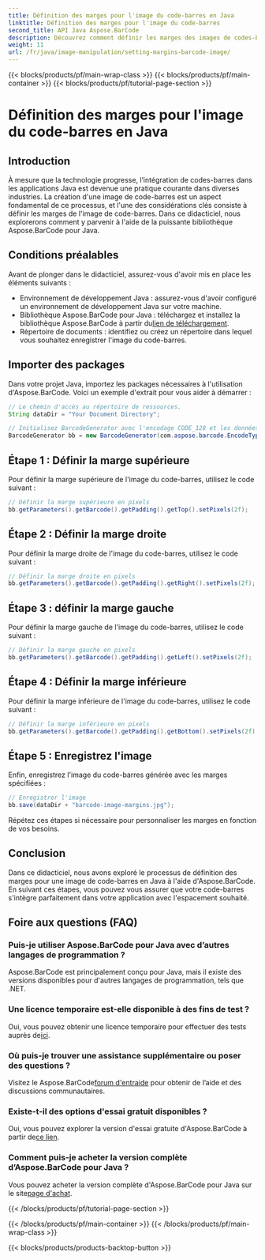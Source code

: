 ```yaml
---
title: Définition des marges pour l'image du code-barres en Java
linktitle: Définition des marges pour l'image du code-barres
second_title: API Java Aspose.BarCode
description: Découvrez comment définir les marges des images de codes-barres en Java à l'aide d'Aspose.BarCode. Personnalisez l'espacement pour une intégration transparente dans votre application
weight: 11
url: /fr/java/image-manipulation/setting-margins-barcode-image/
---
```


{{< blocks/products/pf/main-wrap-class >}}
{{< blocks/products/pf/main-container >}}
{{< blocks/products/pf/tutorial-page-section >}}

# Définition des marges pour l'image du code-barres en Java


## Introduction

À mesure que la technologie progresse, l’intégration de codes-barres dans les applications Java est devenue une pratique courante dans diverses industries. La création d'une image de code-barres est un aspect fondamental de ce processus, et l'une des considérations clés consiste à définir les marges de l'image de code-barres. Dans ce didacticiel, nous explorerons comment y parvenir à l'aide de la puissante bibliothèque Aspose.BarCode pour Java.

## Conditions préalables

Avant de plonger dans le didacticiel, assurez-vous d'avoir mis en place les éléments suivants :

- Environnement de développement Java : assurez-vous d'avoir configuré un environnement de développement Java sur votre machine.
-  Bibliothèque Aspose.BarCode pour Java : téléchargez et installez la bibliothèque Aspose.BarCode à partir du[lien de téléchargement](https://releases.aspose.com/barcode/java/).
- Répertoire de documents : identifiez ou créez un répertoire dans lequel vous souhaitez enregistrer l'image du code-barres.

## Importer des packages

Dans votre projet Java, importez les packages nécessaires à l'utilisation d'Aspose.BarCode. Voici un exemple d'extrait pour vous aider à démarrer :

```java
// Le chemin d'accès au répertoire de ressources.
String dataDir = "Your Document Directory";

// Initialisez BarcodeGenerator avec l'encodage CODE_128 et les données "1234567"
BarcodeGenerator bb = new BarcodeGenerator(com.aspose.barcode.EncodeTypes.CODE_128, "1234567");
```

## Étape 1 : Définir la marge supérieure

Pour définir la marge supérieure de l'image du code-barres, utilisez le code suivant :

```java
// Définir la marge supérieure en pixels
bb.getParameters().getBarcode().getPadding().getTop().setPixels(2f);
```

## Étape 2 : Définir la marge droite

Pour définir la marge droite de l'image du code-barres, utilisez le code suivant :

```java
// Définir la marge droite en pixels
bb.getParameters().getBarcode().getPadding().getRight().setPixels(2f);
```

## Étape 3 : définir la marge gauche

Pour définir la marge gauche de l'image du code-barres, utilisez le code suivant :

```java
// Définir la marge gauche en pixels
bb.getParameters().getBarcode().getPadding().getLeft().setPixels(2f);
```

## Étape 4 : Définir la marge inférieure

Pour définir la marge inférieure de l'image du code-barres, utilisez le code suivant :

```java
// Définir la marge inférieure en pixels
bb.getParameters().getBarcode().getPadding().getBottom().setPixels(2f);
```

## Étape 5 : Enregistrez l'image

Enfin, enregistrez l'image du code-barres générée avec les marges spécifiées :

```java
// Enregistrer l'image
bb.save(dataDir + "barcode-image-margins.jpg");
```

Répétez ces étapes si nécessaire pour personnaliser les marges en fonction de vos besoins.

## Conclusion

Dans ce didacticiel, nous avons exploré le processus de définition des marges pour une image de code-barres en Java à l'aide d'Aspose.BarCode. En suivant ces étapes, vous pouvez vous assurer que votre code-barres s'intègre parfaitement dans votre application avec l'espacement souhaité.

## Foire aux questions (FAQ)

### Puis-je utiliser Aspose.BarCode pour Java avec d’autres langages de programmation ?
Aspose.BarCode est principalement conçu pour Java, mais il existe des versions disponibles pour d'autres langages de programmation, tels que .NET.

### Une licence temporaire est-elle disponible à des fins de test ?
 Oui, vous pouvez obtenir une licence temporaire pour effectuer des tests auprès de[ici](https://purchase.aspose.com/temporary-license/).

### Où puis-je trouver une assistance supplémentaire ou poser des questions ?
 Visitez le Aspose.BarCode[forum d'entraide](https://forum.aspose.com/c/barcode/13) pour obtenir de l’aide et des discussions communautaires.

### Existe-t-il des options d'essai gratuit disponibles ?
 Oui, vous pouvez explorer la version d'essai gratuite d'Aspose.BarCode à partir de[ce lien](https://releases.aspose.com/).

### Comment puis-je acheter la version complète d’Aspose.BarCode pour Java ?
 Vous pouvez acheter la version complète d'Aspose.BarCode pour Java sur le site[page d'achat](https://purchase.aspose.com/buy).

{{< /blocks/products/pf/tutorial-page-section >}}

{{< /blocks/products/pf/main-container >}}
{{< /blocks/products/pf/main-wrap-class >}}

{{< blocks/products/products-backtop-button >}}

